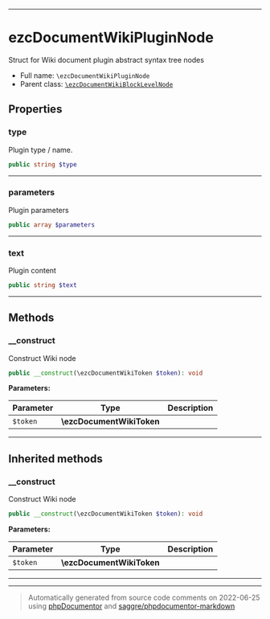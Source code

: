 ***

# ezcDocumentWikiPluginNode

Struct for Wiki document plugin abstract syntax tree nodes



* Full name: `\ezcDocumentWikiPluginNode`
* Parent class: [`\ezcDocumentWikiBlockLevelNode`](./ezcDocumentWikiBlockLevelNode.md)



## Properties


### type

Plugin type / name.

```php
public string $type
```






***

### parameters

Plugin parameters

```php
public array $parameters
```






***

### text

Plugin content

```php
public string $text
```






***

## Methods


### __construct

Construct Wiki node

```php
public __construct(\ezcDocumentWikiToken $token): void
```








**Parameters:**

| Parameter | Type | Description |
|-----------|------|-------------|
| `$token` | **\ezcDocumentWikiToken** |  |




***


## Inherited methods


### __construct

Construct Wiki node

```php
public __construct(\ezcDocumentWikiToken $token): void
```








**Parameters:**

| Parameter | Type | Description |
|-----------|------|-------------|
| `$token` | **\ezcDocumentWikiToken** |  |




***


***
> Automatically generated from source code comments on 2022-06-25 using [phpDocumentor](http://www.phpdoc.org/) and [saggre/phpdocumentor-markdown](https://github.com/Saggre/phpDocumentor-markdown)
